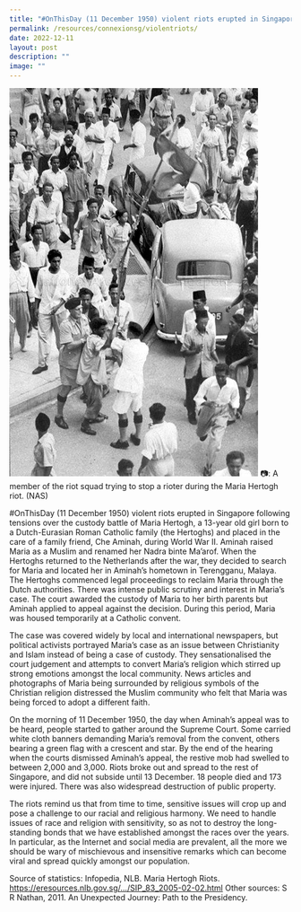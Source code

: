 ```yaml
---
title: "#OnThisDay (11 December 1950) violent riots erupted in Singapore"
permalink: /resources/connexionsg/violentriots/
date: 2022-12-11
layout: post
description: ""
image: ""
---
```

![](/images/connexionsg/2023/Riots.jpg)
📷: A member of the riot squad trying to stop a rioter during the Maria Hertogh riot. (NAS)

#OnThisDay (11 December 1950) violent riots erupted in Singapore following tensions over the custody battle of Maria Hertogh, a 13-year old girl born to a Dutch-Eurasian Roman Catholic family (the Hertoghs) and placed in the care of a family friend, Che Aminah, during World War II. Aminah raised Maria as a Muslim and renamed her Nadra binte Ma’arof. When the Hertoghs returned to the Netherlands after the war, they decided to search for Maria and located her in Aminah’s hometown in Terengganu, Malaya. The Hertoghs commenced legal proceedings to reclaim Maria through the Dutch authorities. There was intense public scrutiny and interest in Maria’s case. The court awarded the custody of Maria to her birth parents but Aminah applied to appeal against the decision. During this period, Maria was housed temporarily at a Catholic convent.

The case was covered widely by local and international newspapers, but political activists portrayed Maria’s case as an issue between Christianity and Islam instead of being a case of custody. They sensationalised the court judgement and attempts to convert Maria’s religion which stirred up strong emotions amongst the local community. News articles and photographs of Maria being surrounded by religious symbols of the Christian religion distressed the Muslim community who felt that Maria was being forced to adopt a different faith.

On the morning of 11 December 1950, the day when Aminah’s appeal was to be heard, people started to gather around the Supreme Court. Some carried white cloth banners demanding Maria’s removal from the convent, others bearing a green flag with a crescent and star. By the end of the hearing when the courts dismissed Aminah’s appeal, the restive mob had swelled to between 2,000 and 3,000. Riots broke out and spread to the rest of Singapore, and did not subside until 13 December. 18 people died and 173 were injured. There was also widespread destruction of public property.

The riots remind us that from time to time, sensitive issues will crop up and pose a challenge to our racial and religious harmony. We need to handle issues of race and religion with sensitivity, so as not to destroy the long-standing bonds that we have established amongst the races over the years. In particular, as the Internet and social media are prevalent, all the more we should be wary of mischievous and insensitive remarks which can become viral and spread quickly amongst our population.

Source of statistics: Infopedia, NLB. Maria Hertogh Riots. https://eresources.nlb.gov.sg/.../SIP_83_2005-02-02.html 
Other sources: S R Nathan, 2011. An Unexpected Journey: Path to the Presidency.